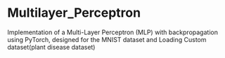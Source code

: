 # Multilayer_Perceptron
Implementation of a Multi-Layer Perceptron (MLP) with backpropagation using PyTorch, designed for the MNIST dataset and Loading Custom dataset(plant disease dataset) 
